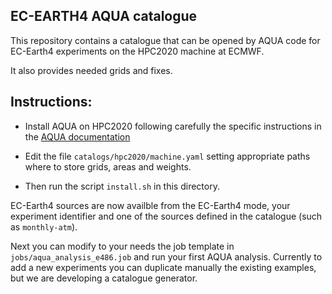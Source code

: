 ## EC-EARTH4 AQUA catalogue

This repository contains a catalogue that can be opened by AQUA code for EC-Earth4 experiments on the HPC2020 machine at ECMWF.

It also provides needed grids and fixes.

Instructions:
-------------

- Install AQUA on HPC2020 following carefully the specific instructions in the [AQUA documentation](https://aqua.readthedocs.io/en/latest/installation.html#installation-on-ecmwf-hpc2020)

- Edit the file ``catalogs/hpc2020/machine.yaml`` setting appropriate paths where to store grids, areas and weights.

- Then run the script ``install.sh`` in this directory.

EC-Earth4 sources are now availble from the EC-Earth4 mode, your experiment identifier and one of the sources defined in the catalogue (such as ``monthly-atm``).

Next you can modify to your needs the job template in ``jobs/aqua_analysis_e486.job`` and run your first AQUA analysis.
Currently to add a new experiments you can duplicate manually the existing examples, but we are developing a catalogue generator.


